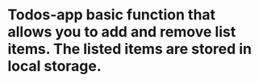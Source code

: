 # Todos-app basic function that allows you to add and remove list items. The listed items are stored in local storage. 

